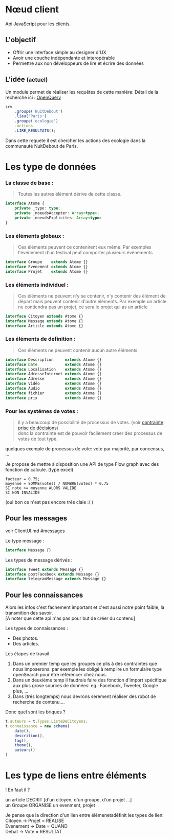 

# Nœud client

Api JavaScript pour les clients.

## L'objectif

- Offrir une interface simple au designer d'UX
- Avoir une couche indépendante et interopérable
- Permettre aux non développeurs de lire et écrire des données

## L'idée <small>(actuel)</small>

Un module permet de réaliser les requêtes de cette maniére:
Détail de la recherche ici : [OpenQuery](OpenQuery.md)

```javascript
srv
    .groupe('NuitDebout')
    .lieu('Paris')
    .groupe('ecologie')
    .actions
    .LIRE_RESULTATS();
```

Dans cette requete il est chercher les actions des ecologie
dans la communauté NuitDebout de Paris.

Les type de données
===


### La classe de base :
> Toutes les autres élément dérive de cette classe.

```typescript
interface Atome {
    private _type: type;
    private _noeudsAccepter: Array<type>;
    private _noeudsExplicites: Array<type>
}
```

### Les éléments globaux :
> Ces éléments peuvent ce contenirent eux même. Par exemples
> l'événement d'un festival peut comporter plusieurs événements 

```typescript
interface Groupe    extends Atome {}
interface Evenement extends Atome {}
interface Projet    extends Atome {}
```

### Les éléments individuel :
> Ces éléments ne peuvent n'y se contenir, n'y contenir des élément
> de départ mais peuvent contenir d'autre éléments. Par exemple un
> article ne contiendra pas un projet, ce sera le projet qui as un article

```typescript
interface Citoyen extends Atome {}
interface Message extends Atome {}
interface Article extends Atome {}
```

### Les éléments de definition :
> Ces éléments ne peuvent contenir aucun autre éléments.

```typescript
interface Description     extends Atome {}
interface Date            extends Atome {}
interface Localisation    extends Atome {}
interface AdresseInternet extends Atome {}
interface Adresse         extends Atome {}
interface Vidéo           extends Atome {}
interface Audio           extends Atome {}
interface fichier         extends Atome {}
interface prix            extends Atome {}
```

### Pour les systémes de votes :

> il y a beaucoup de possibilité de processus de votes.
(voir [contrainte prise de décisions]()) \
donc la contrainte est de pouvoir facilement créer des processus de votes
de tout type.

quelques exemple de processus de vote:
vote par majorité, par concensus, ...

Je propose de mettre à disposition une API de type Flow graph avec des fonction de calcule.
(type excel)
```
facteur = 0.75;
moyenne = SOMME(votes) / NOMBRE(votes) * 0.75
SI note >= moyenne ALORS VALIDE
SI NON INVALIDE
```
(oui bon ce n'est pas encore trés claie :/ )

## Pour les messages

voir ClientUI.md #messages

Le type message  :

```typescript
interface Message {}
```

Les types de message dérivés :

```typescript
interface Tweet extends Message {}
interface postFacebook extends Message {}
interface telegramMessage extends Message {}
```

## Pour les connaissances

Alors les infos c'est fachement important et c'est aussi notre point faible,
la transmition des savoir. \
[A noter que cette api n'as pas pour but de créer du contenu]

Les types de connaissances  :

- Des photos.
- Des articles.

Les étapes de travail

1) Dans un premier temp que les groupes ce plis à des contraintes que
nous imposerons: par exemple les obligé à remplire un formulaire type openSearch
pour être référencer chez nous.
2) Dans un deuxiéme temp il faudrais faire des fonction d'import spécifique aux
plus grose sources de données: eg.: Facebook, Tweeter, Google plus, ...
3) Dans (trés longtemps) nous devrons serement réaliser des robot
de recherche de contenu....

Donc quel sont les briques ?



```typescript
t.auteurs = t.Types.ListeDeCitoyens;
t.connaissance = new schema(
    date(),
    descrition(),
    tag(),
    theme(),
    auteurs()
)
```

Les type de liens entre éléments
===

! En faut il ?

un article DECRIT [d'un citoyen, d'un groupe, d'un projet ...] \
un Groupe ORGANISE un evenment, projet

Je pense que la direction d'un lien entre élémenetsdéfinit les types de lien: \
Citoyen -> Projet = REALISE \
Evenement -> Date = QUAND \
Debat -> Vote = RESULTAT  